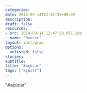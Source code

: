 ```yaml
---
categories:
date: 2014-08-14T12:47:59+00:00
description:
draft: false
resources:
- src: 2014-08-14_12-47-59_UTC.jpg
  name: "header"
layout: instagram
options:
  unlisted: false
stories:
subtitle:
title: "#açúcar"
tags: ["açúcar"]
---
```


"#açúcar"
